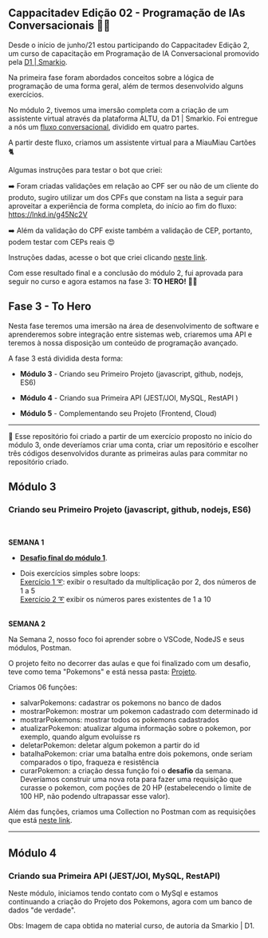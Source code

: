 <h2>Cappacitadev Edição 02 - Programação de IAs Conversacionais 🤖💬</h2>

Desde o início de junho/21 estou participando do Cappacitadev Edição 2, um curso de capacitação em Programação de IA Conversacional promovido pela <a href="https://www.linkedin.com/company/d1-smarkio/"> D1 | Smarkio</a>.

Na primeira fase foram abordados conceitos sobre a lógica de programação de uma forma geral, além de termos desenvolvido alguns exercícios. 

No módulo 2, tivemos uma imersão completa com a criação de um assistente virtual através da plataforma ALTU, da D1 | Smarkio. Foi entregue a nós um <a href="https://lucid.app/lucidchart/5dafeeeb-338d-4988-90c5-c84ed50e8ecf/edit?shared=true&page=V.~yMaIeFDqt#">fluxo conversacional</a>, dividido em quatro partes. 

A partir deste fluxo, criamos um assistente virtual para a MiauMiau Cartões 🐈

Algumas instruções para testar o bot que criei:

➡️ Foram criadas validações em relação ao CPF ser ou não de um cliente do produto, sugiro utilizar um dos CPFs que constam na lista a seguir para aproveitar a experiência de forma completa, do início ao fim do fluxo: https://lnkd.in/g45Nc2V

➡️ Além da validação do CPF existe também a validação de CEP, portanto, podem testar com CEPs reais 😍

Instruções dadas, acesse o bot que criei clicando <a href="https://prime.altubots.com/chats/cappacita/38a5fe3abbf07af9a39d4aa0e33327bf/index.html">neste link</a>.

Com esse resultado final e a conclusão do módulo 2,  fui aprovada para seguir no curso e agora estamos na fase 3: <b>TO HERO!</b> 🦸‍♀️

<h2>Fase 3 - To Hero </h2>

Nesta fase teremos uma imersão na área de desenvolvimento de software e aprenderemos sobre integração entre sistemas web, criaremos uma API e teremos à nossa disposição um conteúdo de programação avançado.

A fase 3 está dividida desta forma:

- <b>Módulo 3</b> - Criando seu Primeiro Projeto (javascript, github, nodejs, ES6)

- <b>Módulo 4</b> - Criando sua Primeira API (JEST/JOI, MySQL, RestAPI )

- <b>Módulo 5</b> - Complementando seu Projeto (Frontend, Cloud)

----------------------------------------------------------------------------------------------------------------------------------------------------------------

📓 Esse repositório foi criado a partir de um exercício proposto no início do módulo 3, onde deveríamos criar uma conta, criar um repositório e escolher três códigos desenvolvidos durante as primeiras aulas para commitar no repositório criado.

<h2>Módulo 3</h2> 
<h3>Criando seu Primeiro Projeto (javascript, github, nodejs, ES6)</h3> <br>

**SEMANA 1**

- <b><a href="https://github.com/izabellaradichi/cappacitadev/blob/main/Semana1/desafio1.js">Desafio final do módulo 1</a></b>.

- Dois exercícios simples sobre loops: <br>
		<a href="https://github.com/izabellaradichi/cappacitadev/blob/main/Semana1/exercicioloop.js">Exercício 1 ➰</a>: exibir o resultado da multiplicação por 2, dos números de 1 a 5<br>
		<a href="https://github.com/izabellaradichi/cappacitadev/blob/main/Semana1/looppares.js">Exercício 2 ➰</a> exibir os números pares existentes de 1 a 10<br><br>

**SEMANA 2**

Na Semana 2, nosso foco foi aprender sobre o VSCode, NodeJS e seus módulos, Postman. 

O projeto feito no decorrer das aulas e que foi finalizado com um desafio, teve como tema "Pokemons" e está nessa pasta: <a href="https://github.com/izabellaradichi/cappacitadev/tree/main/Semana2/projeto">Projeto</a>.

Criamos 06 funções:

- salvarPokemons: cadastrar os pokemons no banco de dados
- mostrarPokemon: mostrar um pokemon cadastrado com determinado id
- mostrarPokemons: mostrar todos os pokemons cadastrados
- atualizarPokemon: atualizar alguma informação sobre o pokemon, por exemplo, quando algum evoluísse rs
- deletarPokemon: deletar algum pokemon a partir do id
- batalhaPokemon: criar uma batalha entre dois pokemons, onde seriam comparados o tipo, fraqueza e resistência
- curarPokemon: a criação dessa função foi o **desafio** da semana. Deveríamos construir uma nova rota para fazer uma requisição que curasse o pokemon, com poções de 20 HP (estabelecendo o limite de 100 HP, não podendo ultrapassar esse valor).

Além das funções, criamos uma Collection no Postman com as requisições que está <a href="https://github.com/izabellaradichi/cappacitadev/blob/main/Semana2/projeto/Pokemons.postman_collection.json">neste link</a>.

----------------------------------------------------------------------------------------------------------------------------------------------------------------

<h2>Módulo 4</h2>
<h3>Criando sua Primeira API (JEST/JOI, MySQL, RestAPI)</h3>

Neste módulo, iniciamos tendo contato com o MySql e estamos continuando a criação do Projeto dos Pokemons, agora com um banco de dados "de verdade".


Obs: Imagem de capa obtida no material curso, de autoria da Smarkio | D1.

